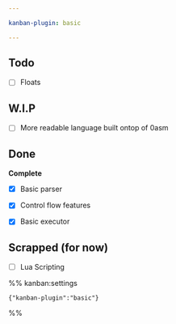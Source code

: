 ```yaml
---

kanban-plugin: basic

---
```


## Todo

- [ ] Floats


## W.I.P

- [ ] More readable language built ontop of 0asm


## Done

**Complete**
- [x] Basic parser
- [x] Control flow features
- [x] Basic executor


## Scrapped (for now)

- [ ] Lua Scripting




%% kanban:settings
```
{"kanban-plugin":"basic"}
```
%%